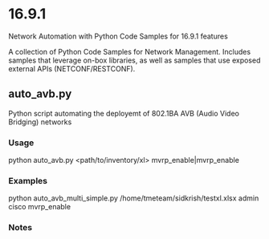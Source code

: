 # 16.9.1
Network Automation with Python Code Samples for 16.9.1 features 

A collection of Python Code Samples for Network Management. Includes samples that leverage on-box libraries, as well as samples that use exposed external APIs (NETCONF/RESTCONF).

## auto_avb.py
Python script automating the deployemt of 802.1BA AVB (Audio Video Bridging) networks 

### Usage
python auto_avb.py <path/to/inventory/xl> <username> <password> mvrp_enable|mvrp_enable

### Examples 
python auto_avb_multi_simple.py /home/tmeteam/sidkrish/testxl.xlsx admin cisco mvrp_enable

### Notes
